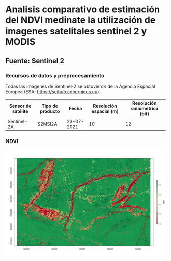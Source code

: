 # Analisis comparativo de estimación del NDVI medinate la utilización de imagenes satelitales sentinel 2 y MODIS  

## Fuente: Sentinel 2
### Recursos de datos y preprocesamiento
Todas las imágenes de Sentinel-2 se obtuvieron de la Agencia Espacial Europea (ESA; https://scihub.copernicus.eu).
<table>
<tr>
<th>Sensor de satélite</th>
<th>Tipo de producto</th>
<th>Fecha</th>
<th>Resolución espacial (m)</th>
<th>Resolución radiométrica (bit)</th>
</tr>
<tr>

<td>Sentinel-2A</td>
<td>S2MSI2A</td>
<td>23-07-2021</td>
<td>10</td>
<td>12</td>
</tr>
</table>


### NDVI
<p align="center">

  <img src="https://github.com/salasart/NDVI/blob/main/result/ndvi.png"/>

  </p>
